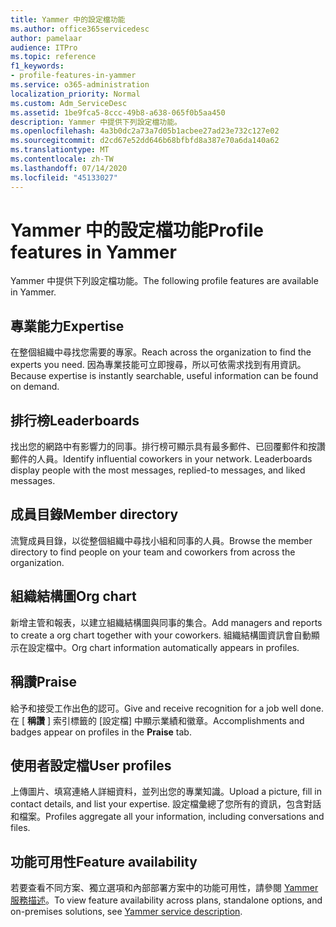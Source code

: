 ```yaml
---
title: Yammer 中的設定檔功能
ms.author: office365servicedesc
author: pamelaar
audience: ITPro
ms.topic: reference
f1_keywords:
- profile-features-in-yammer
ms.service: o365-administration
localization_priority: Normal
ms.custom: Adm_ServiceDesc
ms.assetid: 1be9fca5-8ccc-49b8-a638-065f0b5aa450
description: Yammer 中提供下列設定檔功能。
ms.openlocfilehash: 4a3b0dc2a73a7d05b1acbee27ad23e732c127e02
ms.sourcegitcommit: d2cd67e52dd646b68bfbfd8a387e70a6da140a62
ms.translationtype: MT
ms.contentlocale: zh-TW
ms.lasthandoff: 07/14/2020
ms.locfileid: "45133027"
---
```

# <a name="profile-features-in-yammer"></a><span data-ttu-id="22252-103">Yammer 中的設定檔功能</span><span class="sxs-lookup"><span data-stu-id="22252-103">Profile features in Yammer</span></span>

<span data-ttu-id="22252-104">Yammer 中提供下列設定檔功能。</span><span class="sxs-lookup"><span data-stu-id="22252-104">The following profile features are available in Yammer.</span></span>
 
## <a name="expertise"></a><span data-ttu-id="22252-105">專業能力</span><span class="sxs-lookup"><span data-stu-id="22252-105">Expertise</span></span>

<span data-ttu-id="22252-106">在整個組織中尋找您需要的專家。</span><span class="sxs-lookup"><span data-stu-id="22252-106">Reach across the organization to find the experts you need.</span></span> <span data-ttu-id="22252-107">因為專業技能可立即搜尋，所以可依需求找到有用資訊。</span><span class="sxs-lookup"><span data-stu-id="22252-107">Because expertise is instantly searchable, useful information can be found on demand.</span></span>

## <a name="leaderboards"></a><span data-ttu-id="22252-108">排行榜</span><span class="sxs-lookup"><span data-stu-id="22252-108">Leaderboards</span></span>

<span data-ttu-id="22252-p102">找出您的網路中有影響力的同事。排行榜可顯示具有最多郵件、已回覆郵件和按讚郵件的人員。</span><span class="sxs-lookup"><span data-stu-id="22252-p102">Identify influential coworkers in your network. Leaderboards display people with the most messages, replied-to messages, and liked messages.</span></span>

## <a name="member-directory"></a><span data-ttu-id="22252-111">成員目錄</span><span class="sxs-lookup"><span data-stu-id="22252-111">Member directory</span></span>

<span data-ttu-id="22252-112">流覽成員目錄，以從整個組織中尋找小組和同事的人員。</span><span class="sxs-lookup"><span data-stu-id="22252-112">Browse the member directory to find people on your team and coworkers from across the organization.</span></span>
  
## <a name="org-chart"></a><span data-ttu-id="22252-113">組織結構圖</span><span class="sxs-lookup"><span data-stu-id="22252-113">Org chart</span></span>

<span data-ttu-id="22252-114">新增主管和報表，以建立組織結構圖與同事的集合。</span><span class="sxs-lookup"><span data-stu-id="22252-114">Add managers and reports to create a org chart together with your coworkers.</span></span> <span data-ttu-id="22252-115">組織結構圖資訊會自動顯示在設定檔中。</span><span class="sxs-lookup"><span data-stu-id="22252-115">Org chart information automatically appears in profiles.</span></span>
  
## <a name="praise"></a><span data-ttu-id="22252-116">稱讚</span><span class="sxs-lookup"><span data-stu-id="22252-116">Praise</span></span>

<span data-ttu-id="22252-117">給予和接受工作出色的認可。</span><span class="sxs-lookup"><span data-stu-id="22252-117">Give and receive recognition for a job well done.</span></span> <span data-ttu-id="22252-118">在 [ **稱讚** ] 索引標籤的 [設定檔] 中顯示業績和徽章。</span><span class="sxs-lookup"><span data-stu-id="22252-118">Accomplishments and badges appear on profiles in the **Praise** tab.</span></span>
 
## <a name="user-profiles"></a><span data-ttu-id="22252-119">使用者設定檔</span><span class="sxs-lookup"><span data-stu-id="22252-119">User profiles</span></span>

<span data-ttu-id="22252-120">上傳圖片、填寫連絡人詳細資料，並列出您的專業知識。</span><span class="sxs-lookup"><span data-stu-id="22252-120">Upload a picture, fill in contact details, and list your expertise.</span></span> <span data-ttu-id="22252-121">設定檔彙總了您所有的資訊，包含對話和檔案。</span><span class="sxs-lookup"><span data-stu-id="22252-121">Profiles aggregate all your information, including conversations and files.</span></span>
  
## <a name="feature-availability"></a><span data-ttu-id="22252-122">功能可用性</span><span class="sxs-lookup"><span data-stu-id="22252-122">Feature availability</span></span>

<span data-ttu-id="22252-123">若要查看不同方案、獨立選項和內部部署方案中的功能可用性，請參閱 [Yammer 服務描述](yammer-service-description.md)。</span><span class="sxs-lookup"><span data-stu-id="22252-123">To view feature availability across plans, standalone options, and on-premises solutions, see [Yammer service description](yammer-service-description.md).</span></span>
  


